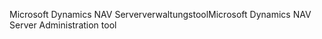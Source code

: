 <span data-ttu-id="54b1d-101">Microsoft Dynamics NAV Serververwaltungstool</span><span class="sxs-lookup"><span data-stu-id="54b1d-101">Microsoft Dynamics NAV Server Administration tool</span></span>